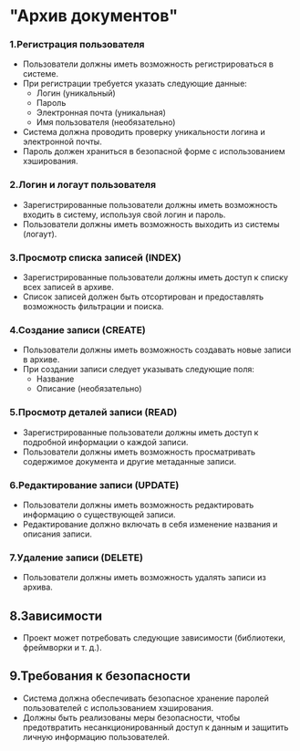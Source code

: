 # "Архив документов"

### 1.Регистрация пользователя

- Пользователи должны иметь возможность регистрироваться в системе.
- При регистрации требуется указать следующие данные:
  - Логин (уникальный)
  - Пароль
  - Электронная почта (уникальная)
  - Имя пользователя (необязательно)
- Система должна проводить проверку уникальности логина и электронной почты.
- Пароль должен храниться в безопасной форме с использованием хэширования.

### 2.Логин и логаут пользователя

- Зарегистрированные пользователи должны иметь возможность входить в систему, используя свой логин и пароль.
- Пользователи должны иметь возможность выходить из системы (логаут).

### 3.Просмотр списка записей (INDEX)

- Зарегистрированные пользователи должны иметь доступ к списку всех записей в архиве.
- Список записей должен быть отсортирован и предоставлять возможность фильтрации и поиска.

### 4.Создание записи (CREATE)

- Пользователи должны иметь возможность создавать новые записи в архиве.
- При создании записи следует указывать следующие поля:
  - Название
  - Описание (необязательно)

### 5.Просмотр деталей записи (READ)

- Зарегистрированные пользователи должны иметь доступ к подробной информации о каждой записи.
- Пользователи должны иметь возможность просматривать содержимое документа и другие метаданные записи.

### 6.Редактирование записи (UPDATE)

- Пользователи должны иметь возможность редактировать информацию о существующей записи.
- Редактирование должно включать в себя изменение названия и описания записи.

### 7.Удаление записи (DELETE)

- Пользователи должны иметь возможность удалять записи из архива.

## 8.Зависимости

- Проект может потребовать следующие зависимости (библиотеки, фреймворки и т. д.).

## 9.Требования к безопасности

- Система должна обеспечивать безопасное хранение паролей пользователей с использованием хэширования.
- Должны быть реализованы меры безопасности, чтобы предотвратить несанкционированный доступ к данным и защитить личную информацию пользователей.

